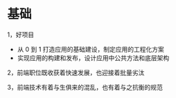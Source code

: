 # 基础

1，好项目

- 从 0 到 1 打造应用的基础建设，制定应用的工程化方案
- 实现应用的构建和发布，设计应用中公共方法和底层架构

2，前端职位既收获着快速发展，也迎接着批量劣汰

3，前端技术有着与生俱来的混乱，也有着与之抗衡的规范
